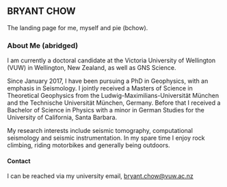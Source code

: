 ## BRYANT CHOW
The landing page for me, myself and pie (bchow).

### About Me (abridged)

I am currently a doctoral candidate at the Victoria University of Wellington (VUW) in Wellington, New Zealand, as well as GNS Science.

Since January 2017, I have been pursuing a PhD in Geophysics, with an emphasis in Seismology. I jointly received a Masters of Science in Theoretical Geophysics from the Ludwig-Maximilians-Universität München and the Technische Universität München, Germany. Before that I received a Bachelor of Science in Physics with a minor in German Studies for the University of California, Santa Barbara. 

My research interests include seismic tomography, computational seismology and seismic instrumentation. In my spare time I enjoy rock climbing, riding motorbikes and generally being outdoors. 


####  Contact

I can be reached via my university email, bryant.chow@vuw.ac.nz
